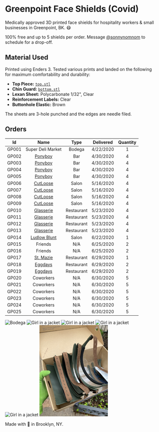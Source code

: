 # Greenpoint Face Shields (Covid)

Medically approved 3D printed face shields for hospitality workers & small businesses in Greenpoint, BK. 😷

100% free and up to 5 shields per order. Message [@sonnynomnom](https://www.twitter.com/sonnynomnom) to schedule for a drop-off.

## Material Used

Printed using Enders 3. Tested various prints and landed on the following for maximum comfortability and durability:

- **Top Piece:** [`top.stl`](https://github.com/sonnynomnom/diy-face-shields/blob/master/top.stl)
- **Chin Guard:** [`bottom.stl`](https://github.com/sonnynomnom/diy-face-shields/blob/master/bottom.stl)
- **Lexan Sheet:** Polycarbonate 1/32", Clear
- **Reinforcement Labels:** Clear
- **Buttonhole Elastic:** Brown

The sheets are 3-hole punched and the edges are needle filed.

## Orders

| Id | Name | Type | Delivered | Quantity | 
| --- | :---: | :---: | :---: | :---: |
| GP001 | Super Deli Market | Bodega | 4/22/2020 | 1 | 
| GP002 | [Ponyboy](https://www.instagram.com/ponyboyny) | Bar | 4/30/2020 | 4 | 
| GP003 | [Ponyboy](https://www.instagram.com/ponyboyny) | Bar | 4/30/2020 | 4 | 
| GP004 | [Ponyboy](https://www.instagram.com/ponyboyny)| Bar | 4/30/2020 | 4 |
| GP005 | [Ponyboy](https://www.instagram.com/ponyboyny) | Bar | 4/30/2020 | 4 | 
| GP006 | [CutLoose](https://www.instagram.com/cutloosebk) | Salon | 5/16/2020 | 4 | 
| GP007 | [CutLoose](https://www.instagram.com/cutloosebk) | Salon | 5/16/2020 | 4 |
| GP008 | [CutLoose](https://www.instagram.com/cutloosebk) | Salon | 5/16/2020 | 4 | 
| GP009 | [CutLoose](https://www.instagram.com/cutloosebk) | Salon | 5/16/2020 | 4 | 
| GP010 | [Glasserie](https://www.instagram.com/glasserienyc) | Restaurant | 5/23/2020 | 4 | 
| GP011 | [Glasserie](https://www.instagram.com/glasserienyc) | Restaurant | 5/23/2020 | 4 | 
| GP012 | [Glasserie](https://www.instagram.com/glasserienyc) | Restaurant | 5/23/2020 | 4 |
| GP013 | [Glasserie](https://www.instagram.com/glasserienyc) | Restaurant | 5/23/2020 | 4 |
| GP014 | [Ludlow Blunt](https://www.instagram.com/ludlowblunt) | Salon | 6/22/2020 | 1 |
| GP015 | Friends | N/A | 6/25/2020 | 2 |
| GP016 | Friends | N/A | 6/25/2020 | 2 |
| GP017 | [St. Mazie](https://www.instagram.com/stmazie) | Restaurant | 6/29/2020 | 1 |
| GP018 | [Eggdays](https://www.instagram.com/eggdaysny) | Restaurant | 6/29/2020 | 2 |
| GP019 | [Eggdays](https://www.instagram.com/eggdaysny) | Restaurant | 6/29/2020 | 2 |
| GP020 | Coworkers | N/A | 6/30/2020 | 5 |
| GP021 | Coworkers | N/A | 6/30/2020 | 5 |
| GP022 | Coworkers | N/A | 6/30/2020 | 5 |
| GP023 | Coworkers | N/A | 6/30/2020 | 5 |
| GP024 | Coworkers | N/A | 6/30/2020 | 5 |
| GP025 | Coworkers | N/A | 6/30/2020 | 5 |

<img src="https://raw.githubusercontent.com/sonnynomnom/greenpoint-face-shields/master/pics/bodega.jpg" alt="Bodega" height="300"> <img src="https://raw.githubusercontent.com/sonnynomnom/greenpoint-face-shields/master/pics/cutloose.jpg" alt="Girl in a jacket" height="300"> <img src="https://raw.githubusercontent.com/sonnynomnom/greenpoint-face-shields/master/pics/ludlow-blunt.jpg" alt="Girl in a jacket" height="300"> <img src="https://raw.githubusercontent.com/sonnynomnom/greenpoint-face-shields/master/pics/ponyboy.jpg" alt="Girl in a jacket" height="300"> <img src="https://raw.githubusercontent.com/sonnynomnom/greenpoint-face-shields/master/pics/greenpoint-glass.jpg" alt="Girl in a jacket" height="300"> <img src="https://raw.githubusercontent.com/sonnynomnom/greenpoint-face-shields/master/pics/box.jpg" alt="Girl in a jacket" height="300">

Made with 💖 in Brooklyn, NY.
